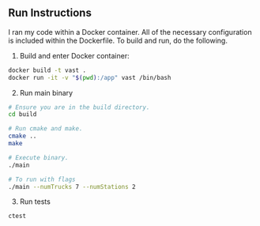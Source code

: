 ## Run Instructions
I ran my code within a Docker container. All of the necessary configuration
is included within the Dockerfile. To build and run, do the following.

1. Build and enter Docker container:
```bash
docker build -t vast .
docker run -it -v "$(pwd):/app" vast /bin/bash
```

2. Run main binary
```bash
# Ensure you are in the build directory.
cd build

# Run cmake and make.
cmake ..
make

# Execute binary.
./main

# To run with flags
./main --numTrucks 7 --numStations 2
```

3. Run tests
```bash
ctest
```